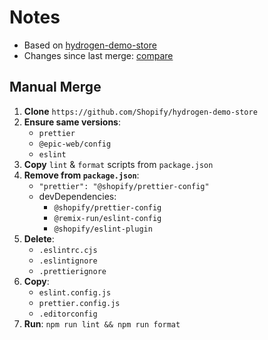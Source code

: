 # Notes

- Based on [hydrogen-demo-store](https://github.com/Shopify/hydrogen-demo-store)
- Changes since last merge:
  [compare](https://github.com/Shopify/hydrogen-demo-store/compare/8a96f29..main)

## Manual Merge

1. **Clone** `https://github.com/Shopify/hydrogen-demo-store`
1. **Ensure same versions**:
   - `prettier`
   - `@epic-web/config`
   - `eslint`
1. **Copy** `lint` & `format` scripts from `package.json`
1. **Remove from `package.json`**:
   - `"prettier": "@shopify/prettier-config"`
   - devDependencies:
     - `@shopify/prettier-config`
     - `@remix-run/eslint-config`
     - `@shopify/eslint-plugin`
1. **Delete**:
   - `.eslintrc.cjs`
   - `.eslintignore`
   - `.prettierignore`
1. **Copy**:
   - `eslint.config.js`
   - `prettier.config.js`
   - `.editorconfig`
1. **Run**: `npm run lint && npm run format`
